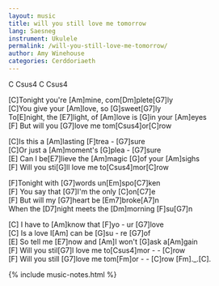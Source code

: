 ```yaml
---
layout: music
title: will you still love me tomorrow
lang: Saesneg
instrument: Ukulele
permalink: /will-you-still-love-me-tomorrow/
author: Amy Winehouse
categories: Cerddoriaeth
---
```


C  Csus4  C  Csus4

[C]Tonight you're [Am]mine, com[Dm]plete[G7]ly  
[C]You give your [Am]love, so [G]sweet[G7]ly  
To[E]night,  the [E7]light, of [Am]love is [G]in your [Am]eyes  
[F]  But will you [G7]love me tom[Csus4]or[C]row  
  
[C]Is this a [Am]lasting [F]trea - [G7]sure  
[C]Or just a [Am]moment's [G]plea - [G7]sure  
[E] Can I be[E7]lieve the [Am]magic [G]of your [Am]sighs  
[F]  Will you sti[G]ll love me to[Csus4]mor[C]row  
   
[F]Tonight with [G7]words un[Em]spo[C7]ken  
[F]  You say that [G7]I'm the only [C]on[C7]e  
[F]  But will my [G7]heart be [Em7]broke[A7]n  
When the [D7]night meets the [Dm]morning [F]su[G7]n  
  
[C]  I have to [Am]know  that [F]yo - ur [G7]love  
[C]  Is a love I[Am]  can  be [G]su - re [G7]of  
[E]  So tell me [E7]now and [Am]I won't [G]ask a[Am]gain  
[F]  Will you stil[G7]l   love me to[Csus4]mor - - [C]row  
[F]  Will you still [G7]love me tom[Fm]or - - [C]row [Fm]._.[C].  

{% include music-notes.html %}